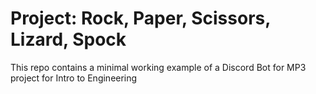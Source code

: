 # Project: Rock, Paper, Scissors, Lizard, Spock

This repo contains a minimal working example of a Discord Bot for MP3 project for Intro to Engineering
